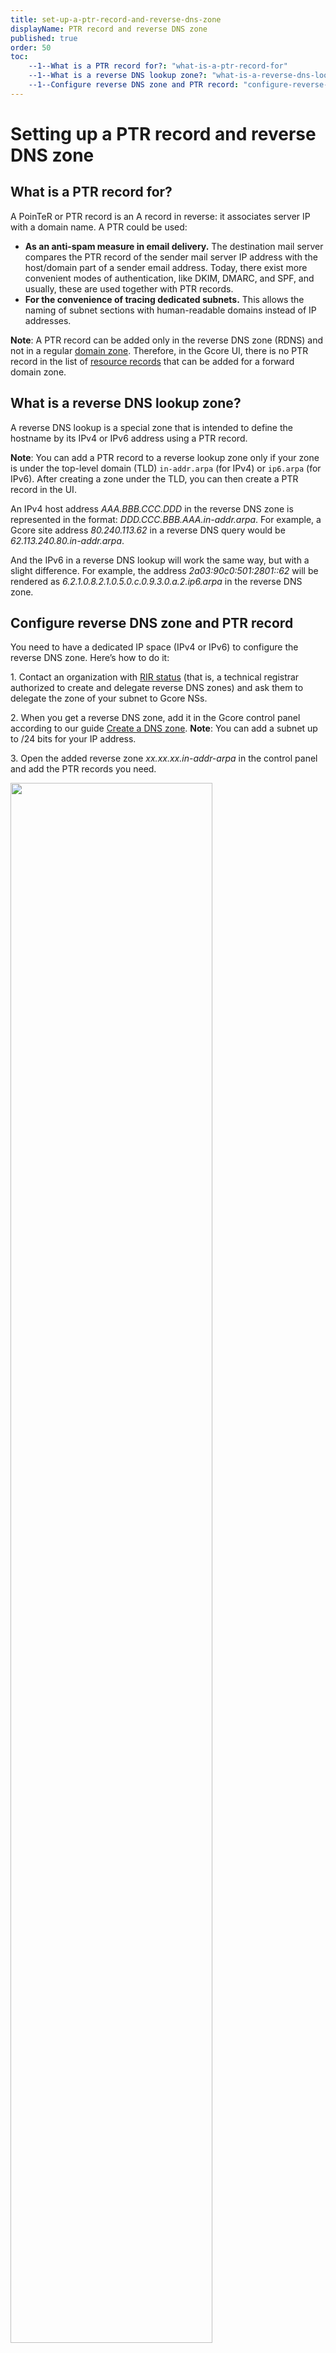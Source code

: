 ```yaml
---
title: set-up-a-ptr-record-and-reverse-dns-zone
displayName: PTR record and reverse DNS zone
published: true
order: 50
toc:
    --1--What is a PTR record for?: "what-is-a-ptr-record-for"
    --1--What is a reverse DNS lookup zone?: "what-is-a-reverse-dns-lookup-zone"
    --1--Configure reverse DNS zone and PTR record: "configure-reverse-dns-zone-and-ptr-record"
---
```

# Setting up a PTR record and reverse DNS zone

## What is a PTR record for?

A PoinTeR or PTR record is an A record in reverse: it associates server IP with a  domain name. A PTR could be used:

- **As an anti-spam measure in email delivery.** The destination mail server compares the PTR record of the sender mail server IP address with the host/domain part of a sender email address. Today, there exist more convenient modes of authentication, like DKIM, DMARC, and SPF, and usually, these are used together with PTR records.
- **For the convenience of tracing dedicated subnets.** This allows the naming of subnet sections with human-readable domains instead of IP addresses.

**Note**: A PTR record can be added only in the reverse DNS zone (RDNS) and not in a regular <a href="https://gcore.com/learning/what-is-dns-zone/" target="_blank">domain zone</a>. Therefore, in the Gcore UI, there is no PTR record in the list of <a href="https://gcore.com/docs/dns/dns-records/supported-dns-record-types" target="_blank">resource records</a> that can be added for a forward domain zone.

## What is a reverse DNS lookup zone?

A reverse DNS lookup is a special zone that is intended to define the hostname by its IPv4 or IPv6 address using a PTR record.

**Note**: You can add a PTR record to a reverse lookup zone only if your zone is under the top-level domain (TLD) `in-addr.arpa` (for IPv4) or `ip6.arpa` (for IPv6). After creating a zone under the TLD, you can then create a PTR record in the UI.

An IPv4 host address *AAA.BBB.CCC.DDD* in the reverse DNS zone is represented in the format: *DDD.CCC.BBB.AAA.in-addr.arpa*. For example, a Gcore site address *80.240.113.62* in a reverse DNS query would be *62.113.240.80.in-addr.arpa*.

And the IPv6 in a reverse DNS lookup will work the same way, but with a slight difference. For example, the address *2a03:90c0:501:2801::62* will be rendered as *6.2.1.0.8.2.1.0.5.0.c.0.9.3.0.a.2.ip6.arpa* in the reverse DNS zone.

## Configure reverse DNS zone and PTR record

You need to have a dedicated IP space (IPv4 or IPv6) to configure the reverse DNS zone. Here’s how to do it:

1\. Contact an organization with <a href="https://www.nro.net/about/rirs/" target="_blank">RIR status</a> (that is, a technical registrar authorized to create and delegate reverse DNS zones) and ask them to delegate the zone of your subnet to Gcore NSs.

2\. When you get a reverse DNS zone, add it in the Gcore control panel according to our guide <a href="https://gcore.com/docs/dns/manage-a-dns-zone#create-a-dns-zone" target="_blank">Create a DNS zone</a>.
**Note**: You can add a subnet up to /24 bits for your IP address.

3\. Open the added reverse zone *xx.xx.xx.in-addr-arpa* in the control panel and add the PTR records you need.

<img src="https://assets.gcore.pro/docs/dns/dns-records/set-up-a-ptr-record-and-reverse-dns-zone/add-ptr-record-10.png" alt="" width="80%">

4\. Specify Gcore’s name servers *ns1.gcorelabs.net* and *ns2.gcdn.services* for the subnet *xx.xx.xx/24* and wait up to 24 hours for DNS cache updating.

<img src="https://assets.gcore.pro/docs/dns/dns-records/set-up-a-ptr-record-and-reverse-dns-zone/added-record-20.png" alt="" width="80%">

That’s it! The PTR record is now added and will prevent your mail from ending up as spam.